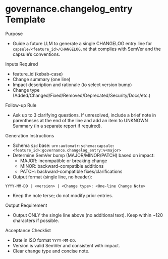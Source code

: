 # governance.changelog_entry Template

Purpose
- Guide a future LLM to generate a single CHANGELOG entry line for `capsule/<feature_id>/CHANGELOG.md` that complies with SemVer and the capsule’s conventions.

Inputs Required
- feature_id (kebab-case)
- Change summary (one line)
- Impact description and rationale (to select version bump)
- Change type (Added/Changed/Fixed/Removed/Deprecated/Security/Docs/etc.)

Follow-up Rule
- Ask up to 3 clarifying questions. If unresolved, include a brief note in parentheses at the end of the line and add an item to UNKNOWN Summary (in a separate report if required).

Generation Instructions
- Schema `$id` base: `urn:automatr:schema:capsule:<feature_id>:governance.changelog_entry:v<major>`
- Determine SemVer bump (MAJOR/MINOR/PATCH) based on impact:
  - MAJOR: incompatible or breaking change
  - MINOR: backward-compatible additions
  - PATCH: backward-compatible fixes/clarifications
- Output format (single line, no header):
```
YYYY-MM-DD | <version> | <Change type>: <One-line Change Note>
```
- Keep the note terse; do not modify prior entries.

Output Requirement
- Output ONLY the single line above (no additional text). Keep within ~120 characters if possible.

Acceptance Checklist
- Date in ISO format `YYYY-MM-DD`.
- Version is valid SemVer and consistent with impact.
- Clear change type and concise note.

